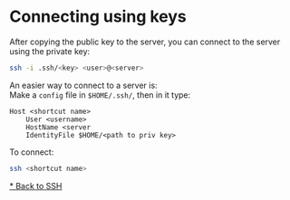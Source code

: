 # Connecting using keys

After copying the public key to the server, you can connect to the server using the private key:

```bash
ssh -i .ssh/<key> <user>@<server>
```

An easier way to connect to a server is:\
Make a `config` file in `$HOME/.ssh/`, then in it type:
```
Host <shortcut name>
    User <username>
    HostName <server
    IdentityFile $HOME/<path to priv key>
```

To connect:
```bash
ssh <shortcut name>
```

[* Back to SSH](00-ssh.md)

